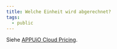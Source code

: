 ```yaml
---
title: Welche Einheit wird abgerechnet?
tags:
  - public
---
```

Siehe [APPUiO Cloud Pricing](https://products.docs.vshn.ch/products/appuio/cloud/pricing.html).